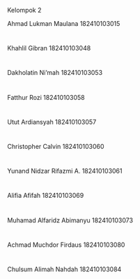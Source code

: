 Kelompok 2

Ahmad Lukman Maulana		182410103015
#
Khahlil Gibran			182410103048
#
Dakholatin Ni’mah			182410103053
#
Fatthur Rozi				182410103058
#
Utut Ardiansyah			182410103057
#
Christopher Calvin			182410103060
#
Yunand Nidzar Rifazmi A. 		182410103061
#
Alifia Afifah				182410103069
#
Muhamad Alfaridz Abimanyu	182410103073
#
Achmad Muchdor Firdaus		182410103080
#
Chulsum Alimah Nahdah		182410103084
